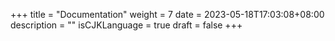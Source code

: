+++
title = "Documentation"
weight = 7
date = 2023-05-18T17:03:08+08:00
description = ""
isCJKLanguage = true
draft = false
+++

